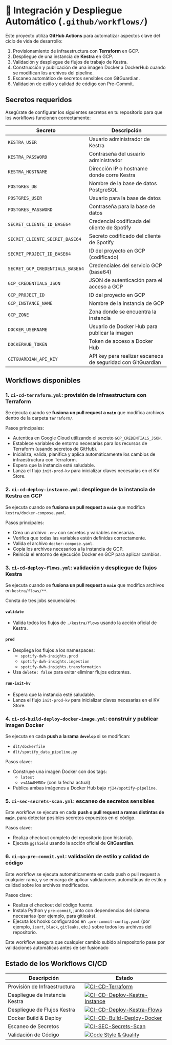 # 🔄 Integración y Despliegue Automático (`.github/workflows/`)

Este proyecto utiliza **GitHub Actions** para automatizar aspectos clave del ciclo de vida de desarrollo:

1. Provisionamiento de infraestructura con **Terraform** en GCP.
2. Despliegue de una instancia de **Kestra** en GCP.
3. Validación y despliegue de flujos de trabajo de Kestra.
4. Construcción y publicación de una imagen Docker a DockerHub cuando se modifican los archivos del pipeline.
5. Escaneo automático de secretos sensibles con GitGuardian.
6. Validación de estilo y calidad de código con Pre-Commit.


## Secretos requeridos

Asegúrate de configurar los siguientes secretos en tu repositorio para que los workflows funcionen correctamente:

| Secreto                          | Descripción                                                  |
|----------------------------------|--------------------------------------------------------------|
| `KESTRA_USER`                    | Usuario administrador de Kestra                             |
| `KESTRA_PASSWORD`               | Contraseña del usuario administrador                        |
| `KESTRA_HOSTNAME`               | Dirección IP o hostname donde corre Kestra                  |
| `POSTGRES_DB`                   | Nombre de la base de datos PostgreSQL                       |
| `POSTGRES_USER`                 | Usuario para la base de datos                               |
| `POSTGRES_PASSWORD`             | Contraseña para la base de datos                            |
| `SECRET_CLIENTE_ID_BASE64`      | Credencial codificada del cliente de Spotify                |
| `SECRET_CLIENTE_SECRET_BASE64`  | Secreto codificado del cliente de Spotify                   |
| `SECRET_PROJECT_ID_BASE64`      | ID del proyecto en GCP (codificado)                         |
| `SECRET_GCP_CREDENTIALS_BASE64` | Credenciales del servicio GCP (base64)                      |
| `GCP_CREDENTIALS_JSON`          | JSON de autenticación para el acceso a GCP                  |
| `GCP_PROJECT_ID`                | ID del proyecto en GCP                                      |
| `GCP_INSTANCE_NAME`             | Nombre de la instancia de GCP                               |
| `GCP_ZONE`                      | Zona donde se encuentra la instancia                        |
| `DOCKER_USERNAME`               | Usuario de Docker Hub para publicar la imagen               |
| `DOCKERHUB_TOKEN`               | Token de acceso a Docker Hub                                |
| `GITGUARDIAN_API_KEY`           | API key para realizar escaneos de seguridad con GitGuardian |


## Workflows disponibles

### 1. `ci-cd-terraform.yml`: provisión de infraestructura con Terraform

Se ejecuta cuando se **fusiona un pull request a `main`** que modifica archivos dentro de la carpeta `terraform/`.

Pasos principales:

- Autentica en Google Cloud utilizando el secreto `GCP_CREDENTIALS_JSON`.
- Establece variables de entorno necesarias para los recursos de Terraform (usando secretos de GitHub).
- Inicializa, valida, planifica y aplica automáticamente los cambios de infraestructura con Terraform.
- Espera que la instancia esté saludable.
- Lanza el flujo `init-prod-kv` para inicializar claves necesarias en el KV Store.


### 2. `ci-cd-deploy-instance.yml`: despliegue de la instancia de Kestra en GCP

Se ejecuta cuando se **fusiona un pull request a `main`** que modifica `kestra/docker-compose.yaml`.

Pasos principales:

- Crea un archivo `.env` con secretos y variables necesarias.
- Verifica que todas las variables estén definidas correctamente.
- Valida el archivo `docker-compose.yaml`.
- Copia los archivos necesarios a la instancia de GCP.
- Reinicia el entorno de ejecución Docker en GCP para aplicar cambios.


### 3. `ci-cd-deploy-flows.yml`: validación y despliegue de flujos Kestra

Se ejecuta cuando se **fusiona un pull request a `main`** que modifica archivos en `kestra/flows/**`.

Consta de tres jobs secuenciales:

#### `validate`
- Valida todos los flujos de `./kestra/flows` usando la acción oficial de Kestra.

#### `prod`
- Despliega los flujos a los namespaces:
  - `spotify-dwh-insights.prod`
  - `spotify-dwh-insights.ingestion`
  - `spotify-dwh-insights.transformation`
- Usa `delete: false` para evitar eliminar flujos existentes.

#### `run-init-kv`
- Espera que la instancia esté saludable.
- Lanza el flujo `init-prod-kv` para inicializar claves necesarias en el KV Store.


### 4. `ci-cd-build-deploy-docker-image.yml`: construir y publicar imagen Docker

Se ejecuta en cada **push a la rama `develop`** si se modifican:

- `dlt/dockerfile`
- `dlt/spotify_data_pipeline.py`

Pasos clave:

- Construye una imagen Docker con dos tags:
  - `latest`
  - `v<AAAAMMDD>` (con la fecha actual)
- Publica ambas imágenes a Docker Hub bajo `rj24/spotify-pipeline`.


### 5. `ci-sec-secrets-scan.yml`: escaneo de secretos sensibles

Este workflow se ejecuta en cada **push o pull request a ramas distintas de `main`**, para detectar posibles secretos expuestos en el código.

Pasos clave:

- Realiza checkout completo del repositorio (con historial).
- Ejecuta `ggshield` usando la acción oficial de **GitGuardian**.


### 6. `ci-qa-pre-commit.yml`: validación de estilo y calidad de código
Este workflow se ejecuta automáticamente en cada push o pull request a cualquier rama, y se encarga de aplicar validaciones automáticas de estilo y calidad sobre los archivos modificados.

Pasos clave:

- Realiza el checkout del código fuente.
- Instala Python y `pre-commit`, junto con dependencias del sistema necesarias (por ejemplo, para gitleaks).
- Ejecuta los hooks configurados en `.pre-commit-config.yaml` (por ejemplo, `isort`, `black`, `gitleaks`, etc.) sobre todos los archivos del repositorio.

Este workflow asegura que cualquier cambio subido al repositorio pase por validaciones automáticas antes de ser fusionado


## Estado de los Workflows CI/CD

| Descripción                         | Estado |
|------------------------------------|--------|
| Provisión de Infraestructura       | [![CI-CD-Terraform](https://github.com/jesusoviedo/spotify-dwh-insights/actions/workflows/ci-cd-terraform.yml/badge.svg)](https://github.com/jesusoviedo/spotify-dwh-insights/actions/workflows/ci-cd-terraform.yml) |
| Despliegue de Instancia Kestra     | [![CI-CD-Deploy-Kestra-Instance](https://github.com/jesusoviedo/spotify-dwh-insights/actions/workflows/ci-cd-deploy-instance.yml/badge.svg)](https://github.com/jesusoviedo/spotify-dwh-insights/actions/workflows/ci-cd-deploy-instance.yml) |
| Despliegue de Flujos Kestra        | [![CI-CD-Deploy-Kestra-Flows](https://github.com/jesusoviedo/spotify-dwh-insights/actions/workflows/ci-cd-deploy-flows.yml/badge.svg)](https://github.com/jesusoviedo/spotify-dwh-insights/actions/workflows/ci-cd-deploy-flows.yml) |
| Docker Build & Deploy              | [![CI-CD-Build-Deploy-Docker](https://github.com/jesusoviedo/spotify-dwh-insights/actions/workflows/ci-cd-build-deploy-docker-image.yml/badge.svg)](https://github.com/jesusoviedo/spotify-dwh-insights/actions/workflows/ci-cd-build-deploy-docker-image.yml) |
| Escaneo de Secretos         | [![CI-SEC-Secrets-Scan](https://github.com/jesusoviedo/spotify-dwh-insights/actions/workflows/ci-sec-secrets-scan.yml/badge.svg)](https://github.com/jesusoviedo/spotify-dwh-insights/actions/workflows/ci-sec-secrets-scan.yml) |
| Validación de Código         | [![Code Style & Quality](https://github.com/jesusoviedo/spotify-dwh-insights/actions/workflows/ci-qa-pre-commit.yml/badge.svg)](https://github.com/jesusoviedo/spotify-dwh-insights/actions/workflows/ci-qa-pre-commit.yml) |
